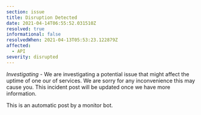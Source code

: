 ```yaml
---
section: issue
title: Disruption Detected
date: 2021-04-14T06:55:52.031510Z
resolved: true
informational: false
resolvedWhen: 2021-04-13T05:53:23.122879Z
affected:
  - API
severity: disrupted
---
```

*Investigating* - We are investigating a potential issue that might affect the uptime of one our of services. We are sorry for any inconvenience this may cause you. This incident post will be updated once we have more information.

This is an automatic post by a monitor bot.
        